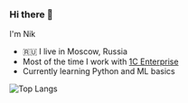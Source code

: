 ### Hi there 👋 

I'm Nik 
- :ru: I live in Moscow, Russia 
- Most of the time I work with [1C Enterprise](https://1c-dn.com/) 
- Currently learning Python and ML basics

![Top Langs](https://github-readme-stats.vercel.app/api/top-langs/?username=vavilovnv&hide=TeX&layout=compact)